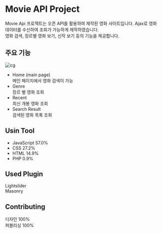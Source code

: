 # Movie API Project
Movie Api 프로젝트는 오픈 API를 활용하여 제작된 영화 사이트입니다.  Ajax로 영화 데이터를 수신하여 조회가 가능하게 제작하였습니다.</br>
영화 검색, 장르별 영화 보기, 신작 보기 등의 기능을 제공합니다.</br>


## 주요 기능
![cg](https://user-images.githubusercontent.com/77706798/111943223-56ff9b00-8b18-11eb-9c64-ce9e112d28a1.png)


- Home (main page)</br>
메인 페이지에서 영화 검색이 가능</br>
- Genre </br>
장르 별 영화 조회</br>
- Recent </br>
최신 개봉 영화 조회</br>
- Search Result </br>
검색된 영화 목록 조회</br>


## Usin Tool
- JavaScript 57.0%
- CSS 27.2%
- HTML 14.9%
- PHP 0.9%


## Used Plugin
Lightslider</br>
Masonry


## Contributing
디자인 100%</br>
퍼블리싱 100%</br>
